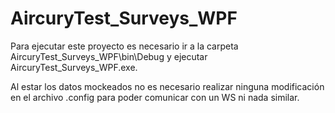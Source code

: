 # AircuryTest_Surveys_WPF

Para ejecutar este proyecto es necesario ir a la carpeta AircuryTest_Surveys_WPF\bin\Debug y ejecutar AircuryTest_Surveys_WPF.exe.

Al estar los datos mockeados no es necesario realizar ninguna modificación en el archivo .config para poder comunicar con un WS ni nada similar.
